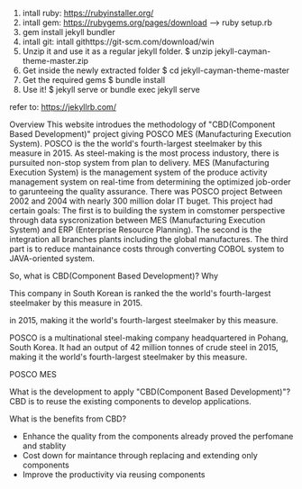 1. intall ruby: https://rubyinstaller.org/
2. intall gem: https://rubygems.org/pages/download --> ruby setup.rb
3. gem install jekyll bundler
4. intall git: intall githttps://git-scm.com/download/win
5. Unzip it and use it as a regular jekyll folder.
   $ unzip jekyll-cayman-theme-master.zip
6. Get inside the newly extracted folder
   $ cd jekyll-cayman-theme-master
7. Get the required gems
   $ bundle install
8. Use it!
   $ jekyll serve
or bundle exec jekyll serve

refer to: https://jekyllrb.com/


Overview
This website introdues the methodology of "CBD(Component Based Development)" project giving POSCO MES (Manufacturing Execution System).
POSCO is the the world's fourth-largest steelmaker by this measure in 2015. As steel-making is the most process industory, there is pursuited non-stop system from plan to delivery.
MES (Manufacturing Execution System) is the management system of the produce activity management system on real-time from determining the optimized job-order to garunteeing the quality assurance.
There was POSCO project Between 2002 and 2004 with nearly 300 million dolar IT buget.
This project had certain goals:
The first is to building the system in comstomer perspective through data syscronization between MES (Manufacturing Execution System) and ERP (Enterprise Resource Planning).
The second is the integration all branches plants including the global manufactures.
The third part is to reduce mantainance costs through converting COBOL system to JAVA-oriented system.










So, what is CBD(Component Based Development)? Why 










This company in South Korean is ranked the the world's fourth-largest steelmaker by this measure in 2015. 




in 2015, making it the world's fourth-largest steelmaker by this measure.


POSCO is a multinational steel-making company headquartered in Pohang, South Korea. It had an output of 42 million tonnes of crude steel in 2015, making it the world's fourth-largest steelmaker by this measure.

POSCO MES


What is the development to apply "CBD(Component Based Development)"?
CBD is to reuse the existing components to develop applications.

What is the benefits from CBD?
- Enhance the quality from the components already proved the perfomane and stablity
- Cost down for maintance through replacing and extending only components
- Improve the productivity via reusing components





